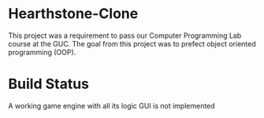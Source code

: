 # Hearthstone-Clone
This project was a requirement to pass our Computer Programming Lab course at the GUC. The goal from this project was to prefect object oriented programming (OOP).
# Build Status #
A working game engine with all its logic
GUI is not implemented

